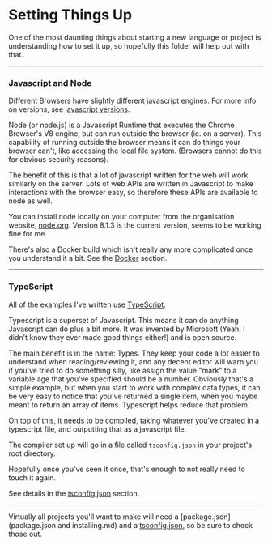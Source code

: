 # Setting Things Up
One of the most daunting things about starting a new language or project is understanding how to set it up, so hopefully this folder will help out with that.

<hr>

### Javascript and Node

Different Browsers have slightly different javascript engines. For more info on versions, see [javascript versions](../javascript-versions.md).

Node (or node.js) is a Javascript Runtime that executes the Chrome Browser's V8 engine, but can run outside the browser (ie. on a server).
This capability of running outside the browser means it can do things your browser can't, like accessing the local file system. (Browsers cannot do this for obvious security reasons).

The benefit of this is that a lot of javascript written for the web will work similarly on the server. Lots of web APIs are written in Javascript to make interactions with the browser easy, so therefore these APIs are available to node as well.

You can install node locally on your computer from the organisation website, [node.org](https://nodejs.org/en/). Version 8.1.3 is the current version, seems to be working fine for me.

There's also a Docker build which isn't really any more complicated once you understand it a bit. See the [Docker](./Docker.md) section.

<hr>

### TypeScript

All of the examples I've written use [TypeScript](https://www.typescriptlang.org).

Typescript is a superset of Javascript. This means it can do anything Javascript can do plus a bit more. It was invented by Microsoft (Yeah, I didn't know they ever made good things either!) and is open source.

The main benefit is in the name: Types.
They keep your code a lot easier to understand when reading/reviewing it,
and any decent editor will warn you if you've tried to do something silly,
like assign the value "mark" to a variable age that you've specified should be a number.
Obviously that's a simple example, but when you start to work with complex data types, it can be very easy to notice that you've returned a single item, when you maybe meant to return an array of items. Typescript helps reduce that problem.

On top of this, it needs to be compiled, taking whatever you've created in a typescript file, and outputting that as a javascript file.

The compiler set up will go in a file called `tsconfig.json` in your project's root directory.

Hopefully once you've seen it once, that's enough to not really need to touch it again.

See details in the [tsconfig.json](./tsconfig.json.md) section.

<hr>

Virtually all projects you'll want to make will need a [package.json](package.json and installing.md) and a [tsconfig.json](./tsconfig.json.md), so be sure to check those out.

